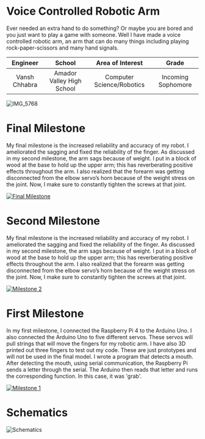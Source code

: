 # Voice Controlled Robotic Arm
Ever needed an extra hand to do something? Or maybe you are bored and you just want to play a game with someone. Well I have made a voice controlled robotic arm, an arm that can do many things including playing rock-paper-scissors and many hand signals.

| **Engineer** | **School** | **Area of Interest** | **Grade** |
|:--:|:--:|:--:|:--:|
| Vansh Chhabra | Amador Valley High School | Computer Science/Robotics| Incoming Sophomore

![IMG_5768](https://user-images.githubusercontent.com/86122440/180925402-b2da124a-c230-4eb0-b996-bd714c613d9e.png)
  
# Final Milestone
My final milestone is the increased reliability and accuracy of my robot. I ameliorated the sagging and fixed the reliability of the finger. As discussed in my second milestone, the arm sags because of weight. I put in a block of wood at the base to hold up the upper arm; this has reverberating positive effects throughout the arm. I also realized that the forearm was getting disconnected from the elbow servo’s horn because of the weight stress on the joint. Now, I make sure to constantly tighten the screws at that joint. 

[![Final Milestone](https://i.ytimg.com/vi/evY-Yjls12A/maxresdefault.jpg)](https://youtu.be/evY-Yjls12A "Final Milestone")

# Second Milestone
My final milestone is the increased reliability and accuracy of my robot. I ameliorated the sagging and fixed the reliability of the finger. As discussed in my second milestone, the arm sags because of weight. I put in a block of wood at the base to hold up the upper arm; this has reverberating positive effects throughout the arm. I also realized that the forearm was getting disconnected from the elbow servo’s horn because of the weight stress on the joint. Now, I make sure to constantly tighten the screws at that joint.

[![Milestone 2](https://res.cloudinary.com/marcomontalbano/image/upload/v1658810471/video_to_markdown/images/youtube--ulg8_yw3pnM-c05b58ac6eb4c4700831b2b3070cd403.jpg)](https://www.youtube.com/watch?v=ulg8_yw3pnM&t=6s "Milestone 2")

# First Milestone
In my first milestone, I connected the Raspberry Pi 4 to the Arduino Uno. I also connected the Arduino Uno to five different servos. These servos will pull strings that will move the fingers for my robotic arm. I have also 3D printed out three fingers to test out my code. These are just prototypes and will not be used in the final model. I wrote a program that detects a mouth. After detecting the mouth, using serial communication, the Raspberry Pi sends a letter through the serial. The Arduino then reads that letter and runs the corresponding function. In this case, it was 'grab'.

[![Milestone 1](https://res.cloudinary.com/marcomontalbano/image/upload/v1656623667/video_to_markdown/images/youtube--zVmatq3qhfY-c05b58ac6eb4c4700831b2b3070cd403.jpg)](https://www.youtube.com/watch?v=zVmatq3qhfY "Milestone 1")

# Schematics 

![Schematics](https://user-images.githubusercontent.com/86122440/180564448-e06273e2-6347-4008-9fa0-9255926a1b74.png)
